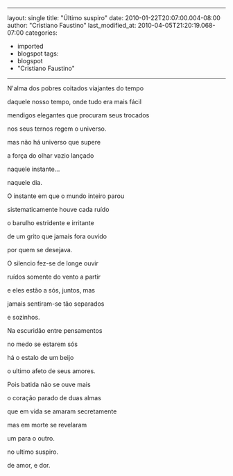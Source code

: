 
---
layout: single
title: "Último suspiro"
date: 2010-01-22T20:07:00.004-08:00
author: "Cristiano Faustino"
last_modified_at: 2010-04-05T21:20:19.068-07:00
categories:
  - imported
  - blogspot
tags:
  - blogspot
  - "Cristiano Faustino"
---

N'alma dos pobres coitados viajantes do tempo

daquele nosso tempo, onde tudo era mais fácil

mendigos elegantes que procuram seus trocados

nos seus ternos regem o universo.

mas não há universo que supere

a força do olhar vazio lançado

naquele instante...

naquele dia.



O instante em que o mundo inteiro parou

sistematicamente houve cada ruído

o barulho estridente e irritante

de um grito que jamais fora ouvido

por quem se desejava.



O silencio fez-se de longe ouvir

ruídos somente do vento a partir

e eles estão a sós, juntos, mas

jamais sentiram-se tão separados

e sozinhos.



Na escuridão entre pensamentos

no medo se estarem sós

há o estalo de um beijo

o ultimo afeto de seus amores.



Pois batida não se ouve mais

o coração parado de duas almas

que em vida se amaram secretamente

mas em morte se revelaram

um para o outro.

no ultimo suspiro.

de amor, e dor.